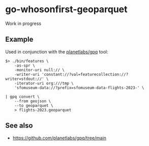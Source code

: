 # go-whosonfirst-geoparquet

Work in progress

## Example

Used in conjunction with the [planetlabs/gpq](https://github.com/planetlabs/gpq) tool:

```
$> ./bin/features \
	-as-spr \
	-monitor-uri null:// \
	-writer-uri 'constant://?val=featurecollection://?writer=stdout://' \
	-iterator-uri org:///tmp \
	'sfomuseum-data://?prefix=sfomuseum-data-flights-2023-' \

| gpq convert \
	--from geojson \
	--to geoparquet \
	> flights-2023.geoparquet
```

## See also

* https://github.com/planetlabs/gpq/tree/main